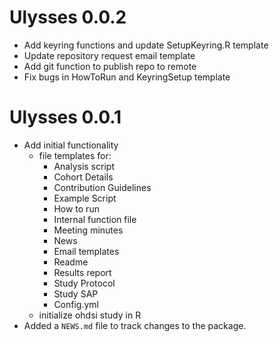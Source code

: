 # Ulysses 0.0.2

* Add keyring functions and update SetupKeyring.R template
* Update repository request email template
* Add git function to publish repo to remote
* Fix bugs in HowToRun and KeyringSetup template

# Ulysses 0.0.1

* Add initial functionality
    * file templates for:
        - Analysis script
        - Cohort Details
        - Contribution Guidelines
        - Example Script
        - How to run
        - Internal function file
        - Meeting minutes
        - News
        - Email templates
        - Readme
        - Results report
        - Study Protocol
        - Study SAP
        - Config.yml
    * initialize ohdsi study in R
* Added a `NEWS.md` file to track changes to the package.
